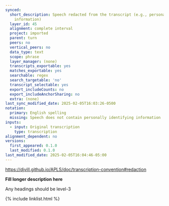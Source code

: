 ```yaml
---
synced:
  short_description: Speech redacted from the transcript (e.g., personally identifying
    information)
  layer_id: 45
  alignment: complete interval
  project: imported
  parent: turn
  peers: no
  vertical_peers: no
  data_type: text
  scope: phrase
  layer_manager: (none)
  transcripts_exportable: yes
  matches_exportable: yes
  searchable: regex
  search_targetable: 'no'
  transcript_selectable: yes
  export_includeCounts: no
  export_includeAnchorSharing: no
  extra: (none)
last_sync_modified_date: 2025-02-05T16:03:26-0500
notation:
  primary: English spelling
  missing: Speech does not contain personally identifying information
inputs:
  - input: Original transcription
    type: transcription
alignment_dependent: no
versions:
  first_appeared: 0.1.0
  last_modified: 0.1.0
last_modified_date: 2025-02-05T16:04:46-05:00
---
```


https://djvill.github.io/APLS/doc/transcription-convention#redaction

**Fill longer description here**

Any headings should be level-3


{% include linklist.html %}
